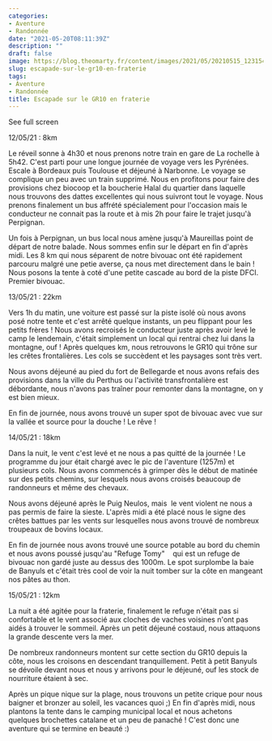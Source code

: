 ```yaml
---
categories:
- Aventure
- Randonnée
date: "2021-05-20T08:11:39Z"
description: ""
draft: false
image: https://blog.theomarty.fr/content/images/2021/05/20210515_123154-min.jpg
slug: escapade-sur-le-gr10-en-fraterie
tags:
- Aventure
- Randonnée
title: Escapade sur le GR10 en fraterie
---
```



See full screen


12/05/21 : 8km

Le réveil sonne à 4h30 et nous prenons notre train en gare de La rochelle à 5h42. C'est parti pour une longue journée de voyage vers les Pyrénées. Escale à Bordeaux puis Toulouse et déjeuné à Narbonne. Le voyage se complique un peu avec un train supprimé. Nous en profitons pour faire des provisions chez biocoop et la boucherie Halal du quartier dans laquelle nous trouvons des dattes excellentes qui nous suivront tout le voyage. Nous prenons finalement un bus affrété spécialement pour l'occasion mais le conducteur ne connait pas la route et à mis 2h pour faire le trajet jusqu'à Perpignan.

Un fois à Perpignan, un bus local nous amène jusqu'à Maureillas point de départ de notre balade. Nous sommes enfin sur le départ en fin d'après midi. Les 8 km qui nous séparent de notre bivouac ont été rapidement parcouru malgré une petie averse, ça nous met directement dans le bain ! Nous posons la tente à coté d'une petite cascade au bord de la piste DFCI. Premier bivouac.


13/05/21 : 22km

Vers 1h du matin, une voiture est passé sur la piste isolé où nous avons posé notre tente et c'est arrêté quelque instants, un peu flippant pour les petits frères ! Nous avons recroisés le conducteur juste après avoir levé le camp le lendemain, c'était simplement un local qui rentrai chez lui dans la montagne, ouf ! Après quelques km, nous retrouvons le GR10 qui trône sur les crêtes frontalières. Les cols se succèdent et les paysages sont très vert.

Nous avons déjeuné au pied du fort de Bellegarde et nous avons refais des provisions dans la ville du Perthus ou l'activité transfrontalière est débordante, nous n'avons pas traîner pour remonter dans la montagne, on y est bien mieux.

En fin de journée, nous avons trouvé un super spot de bivouac avec vue sur la vallée et source pour la douche ! Le rêve !


14/05/21 : 18km

Dans la nuit, le vent c'est levé et ne nous a pas quitté de la journée ! Le programme du jour était chargé avec le pic de l'aventure (1257m) et plusieurs cols. Nous avons commencés à grimper dès le début de matinée sur des petits chemins, sur lesquels nous avons croisés beaucoup de randonneurs et même des chevaux.

Nous avons déjeuné après le Puig Neulos, mais  le vent violent ne nous a pas permis de faire la sieste. L'après midi a été placé nous le signe des crêtes battues par les vents sur lesquelles nous avons trouvé de nombreux troupeaux de bovins locaux.

En fin de journée nous avons trouvé une source potable au bord du chemin et nous avons poussé jusqu'au "Refuge Tomy"    qui est un refuge de bivouac non gardé juste au dessus des 1000m. Le spot surplombe la baie de Banyuls et c'était très cool de voir la nuit tomber sur la côte en mangeant nos pâtes au thon.


15/05/21 : 12km

La nuit a été agitée pour la fraterie, finalement le refuge n'était pas si confortable et le vent associé aux cloches de vaches voisines n'ont pas aidés à trouver le sommeil. Après un petit déjeuné costaud, nous attaquons la grande descente vers la mer.

De nombreux randonneurs montent sur cette section du GR10 depuis la côte, nous les croisons en descendant tranquillement. Petit à petit Banyuls se dévoile devant nous et nous y arrivons pour le déjeuné, ouf les stock de nourriture étaient à sec.

Après un pique nique sur la plage, nous trouvons un petite crique pour nous baigner et bronzer au soleil, les vacances quoi ;) En fin d'après midi, nous plantons la tente dans le camping municipal local et nous achetons quelques brochettes catalane et un peu de panaché ! C'est donc une aventure qui se termine en beauté :)


